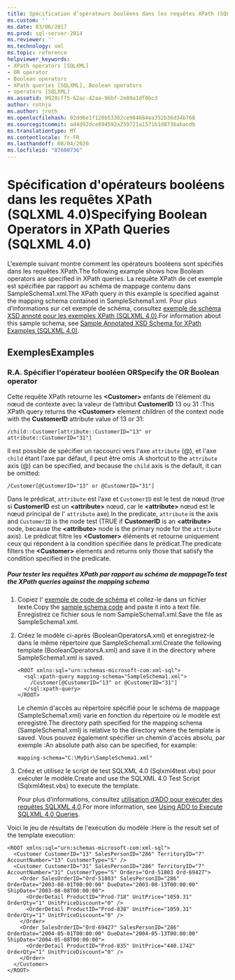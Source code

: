 ```yaml
---
title: Spécification d’opérateurs booléens dans les requêtes XPath (SQLXML 4,0) | Microsoft Docs
ms.custom: ''
ms.date: 03/06/2017
ms.prod: sql-server-2014
ms.reviewer: ''
ms.technology: xml
ms.topic: reference
helpviewer_keywords:
- XPath operators [SQLXML]
- OR operator
- Boolean operators
- XPath queries [SQLXML], Boolean operators
- operators [SQLXML]
ms.assetid: 9928cff5-62ac-42aa-96bf-2e09a1df0bc3
author: rothja
ms.author: jroth
ms.openlocfilehash: 02dd6e1f120b53382ce984684ea352b36d34b768
ms.sourcegitcommit: ad4d92dce894592a259721a1571b1d8736abacdb
ms.translationtype: MT
ms.contentlocale: fr-FR
ms.lasthandoff: 08/04/2020
ms.locfileid: "87600736"
---
```

# <a name="specifying-boolean-operators-in-xpath-queries-sqlxml-40"></a><span data-ttu-id="80510-102">Spécification d'opérateurs booléens dans les requêtes XPath (SQLXML 4.0)</span><span class="sxs-lookup"><span data-stu-id="80510-102">Specifying Boolean Operators in XPath Queries (SQLXML 4.0)</span></span>
  <span data-ttu-id="80510-103">L'exemple suivant montre comment les opérateurs booléens sont spécifiés dans les requêtes XPath.</span><span class="sxs-lookup"><span data-stu-id="80510-103">The following example shows how Boolean operators are specified in XPath queries.</span></span> <span data-ttu-id="80510-104">La requête XPath de cet exemple est spécifiée par rapport au schéma de mappage contenu dans SampleSchema1.xml.</span><span class="sxs-lookup"><span data-stu-id="80510-104">The XPath query in this example is specified against the mapping schema contained in SampleSchema1.xml.</span></span> <span data-ttu-id="80510-105">Pour plus d’informations sur cet exemple de schéma, consultez [exemple de schéma XSD annoté pour les exemples XPath &#40;SQLXML 4,0&#41;](sample-annotated-xsd-schema-for-xpath-examples-sqlxml-4-0.md).</span><span class="sxs-lookup"><span data-stu-id="80510-105">For information about this sample schema, see [Sample Annotated XSD Schema for XPath Examples &#40;SQLXML 4.0&#41;](sample-annotated-xsd-schema-for-xpath-examples-sqlxml-4-0.md).</span></span>  
  
## <a name="examples"></a><span data-ttu-id="80510-106">Exemples</span><span class="sxs-lookup"><span data-stu-id="80510-106">Examples</span></span>  
  
### <a name="a-specify-the-or-boolean-operator"></a><span data-ttu-id="80510-107">R.</span><span class="sxs-lookup"><span data-stu-id="80510-107">A.</span></span> <span data-ttu-id="80510-108">Spécifier l'opérateur booléen OR</span><span class="sxs-lookup"><span data-stu-id="80510-108">Specify the OR Boolean operator</span></span>  
 <span data-ttu-id="80510-109">Cette requête XPath retourne les **\<Customer>** enfants de l’élément du nœud de contexte avec la valeur de l’attribut **CustomerID** 13 ou 31 :</span><span class="sxs-lookup"><span data-stu-id="80510-109">This XPath query returns the **\<Customer>** element children of the context node with the **CustomerID** attribute value of 13 or 31:</span></span>  
  
```  
/child::Customer[attribute::CustomerID="13" or attribute::CustomerID="31"]  
```  
  
 <span data-ttu-id="80510-110">Il est possible de spécifier un raccourci vers l'axe `attribute` (@), et l'axe `child` étant l'axe par défaut, il peut être omis :</span><span class="sxs-lookup"><span data-stu-id="80510-110">A shortcut to the `attribute` axis (@) can be specified, and because the `child` axis is the default, it can be omitted:</span></span>  
  
```  
/Customer[@CustomerID="13" or @CustomerID="31"]  
```  
  
 <span data-ttu-id="80510-111">Dans le prédicat, `attribute` est l’axe et `CustomerID` est le test de nœud (true si **CustomerID** est un **\<attribute>** nœud, car le **\<attribute>** nœud est le nœud principal de l' `attribute` axe).</span><span class="sxs-lookup"><span data-stu-id="80510-111">In the predicate, `attribute` is the axis and `CustomerID` is the node test (TRUE if **CustomerID** is an **\<attribute>** node, because the **\<attribute>** node is the primary node for the `attribute` axis).</span></span> <span data-ttu-id="80510-112">Le prédicat filtre les **\<Customer>** éléments et retourne uniquement ceux qui répondent à la condition spécifiée dans le prédicat.</span><span class="sxs-lookup"><span data-stu-id="80510-112">The predicate filters the **\<Customer>** elements and returns only those that satisfy the condition specified in the predicate.</span></span>  
  
##### <a name="to-test-the-xpath-queries-against-the-mapping-schema"></a><span data-ttu-id="80510-113">Pour tester les requêtes XPath par rapport au schéma de mappage</span><span class="sxs-lookup"><span data-stu-id="80510-113">To test the XPath queries against the mapping schema</span></span>  
  
1.  <span data-ttu-id="80510-114">Copiez l' [exemple de code de schéma](sample-annotated-xsd-schema-for-xpath-examples-sqlxml-4-0.md) et collez-le dans un fichier texte.</span><span class="sxs-lookup"><span data-stu-id="80510-114">Copy the [sample schema code](sample-annotated-xsd-schema-for-xpath-examples-sqlxml-4-0.md) and paste it into a text file.</span></span> <span data-ttu-id="80510-115">Enregistrez ce fichier sous le nom SampleSchema1.xml.</span><span class="sxs-lookup"><span data-stu-id="80510-115">Save the file as SampleSchema1.xml.</span></span>  
  
2.  <span data-ttu-id="80510-116">Créez le modèle ci-après (BooleanOperatorsA.xml) et enregistrez-le dans le même répertoire que SampleSchema1.xml.</span><span class="sxs-lookup"><span data-stu-id="80510-116">Create the following template (BooleanOperatorsA.xml) and save it in the directory where SampleSchema1.xml is saved.</span></span>  
  
    ```  
    <ROOT xmlns:sql="urn:schemas-microsoft-com:xml-sql">  
      <sql:xpath-query mapping-schema="SampleSchema1.xml">  
        /Customer[@CustomerID="13" or @CustomerID="31"]  
      </sql:xpath-query>  
    </ROOT>  
    ```  
  
     <span data-ttu-id="80510-117">Le chemin d'accès au répertoire spécifié pour le schéma de mappage (SampleSchema1.xml) varie en fonction du répertoire où le modèle est enregistré.</span><span class="sxs-lookup"><span data-stu-id="80510-117">The directory path specified for the mapping schema (SampleSchema1.xml) is relative to the directory where the template is saved.</span></span> <span data-ttu-id="80510-118">Vous pouvez également spécifier un chemin d'accès absolu, par exemple :</span><span class="sxs-lookup"><span data-stu-id="80510-118">An absolute path also can be specified, for example:</span></span>  
  
    ```  
    mapping-schema="C:\MyDir\SampleSchema1.xml"  
    ```  
  
3.  <span data-ttu-id="80510-119">Créez et utilisez le script de test SQLXML 4.0 (Sqlxml4test.vbs) pour exécuter le modèle.</span><span class="sxs-lookup"><span data-stu-id="80510-119">Create and use the SQLXML 4.0 Test Script (Sqlxml4test.vbs) to execute the template.</span></span>  
  
     <span data-ttu-id="80510-120">Pour plus d’informations, consultez [utilisation d’ADO pour exécuter des requêtes SQLXML 4,0](../../sqlxml/using-ado-to-execute-sqlxml-4-0-queries.md).</span><span class="sxs-lookup"><span data-stu-id="80510-120">For more information, see [Using ADO to Execute SQLXML 4.0 Queries](../../sqlxml/using-ado-to-execute-sqlxml-4-0-queries.md).</span></span>  
  
 <span data-ttu-id="80510-121">Voici le jeu de résultats de l'exécution du modèle :</span><span class="sxs-lookup"><span data-stu-id="80510-121">Here is the result set of the template execution:</span></span>  
  
```  
<ROOT xmlns:sql="urn:schemas-microsoft-com:xml-sql">  
  <Customer CustomerID="13" SalesPersonID="286" TerritoryID="7" AccountNumber="13" CustomerType="S" />   
  <Customer CustomerID="31" SalesPersonID="286" TerritoryID="7" AccountNumber="31" CustomerType="S" Orders="Ord-51803 Ord-69427">  
    <Order SalesOrderID="Ord-51803" SalesPersonID="286" OrderDate="2003-08-01T00:00:00" DueDate="2003-08-13T00:00:00" ShipDate="2003-08-08T00:00:00">  
      <OrderDetail ProductID="Prod-718" UnitPrice="1059.31" OrderQty="1" UnitPriceDiscount="0" />   
      <OrderDetail ProductID="Prod-838" UnitPrice="1059.31" OrderQty="1" UnitPriceDiscount="0" />   
    </Order>  
    <Order SalesOrderID="Ord-69427" SalesPersonID="286" OrderDate="2004-05-01T00:00:00" DueDate="2004-05-13T00:00:00" ShipDate="2004-05-08T00:00:00">  
      <OrderDetail ProductID="Prod-835" UnitPrice="440.1742" OrderQty="1" UnitPriceDiscount="0" />   
    </Order>  
  </Customer>  
</ROOT>  
```  
  
  
